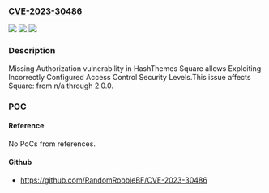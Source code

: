 ### [CVE-2023-30486](https://cve.mitre.org/cgi-bin/cvename.cgi?name=CVE-2023-30486)
![](https://img.shields.io/static/v1?label=Product&message=Square&color=blue)
![](https://img.shields.io/static/v1?label=Version&message=n%2Fa&color=blue)
![](https://img.shields.io/static/v1?label=Vulnerability&message=CWE-862%20Missing%20Authorization&color=brighgreen)

### Description

Missing Authorization vulnerability in HashThemes Square allows Exploiting Incorrectly Configured Access Control Security Levels.This issue affects Square: from n/a through 2.0.0.

### POC

#### Reference
No PoCs from references.

#### Github
- https://github.com/RandomRobbieBF/CVE-2023-30486

